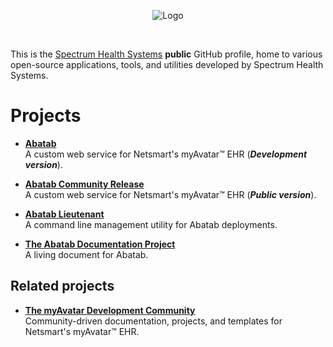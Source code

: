 <!-- u240304 -->

<div align="center">

![Logo](https://github.com/spectrum-health-systems/.github-private/blob/main/Profile/Resources/SHS_4C_logo.png)

<br>

</div>

This is the [Spectrum Health Systems](https://www.spectrumhealthsystems.org/) **public** GitHub profile, home to various open-source applications, tools, and utilities developed by Spectrum Health Systems.

# Projects

* [**Abatab**](https://github.com/spectrum-health-systems/Abatab)  
A custom web service for Netsmart's myAvatar™ EHR (***Development version***).

* [**Abatab Community Release**](https://github.com/spectrum-health-systems/Abatab-Community-Release)  
A custom web service for Netsmart's myAvatar™ EHR (***Public version***).

* [**Abatab Lieutenant**](https://github.com/spectrum-health-systems/AbatabLieutenant)  
A command line management utility for Abatab deployments.

* [**The Abatab Documentation Project**](https://github.com/spectrum-health-systems/Abatab-Documentation-Project)  
A living document for Abatab.

## Related projects

* [**The myAvatar Development Community**](https://github.com/myAvatar-Development-Community)  
Community-driven documentation, projects, and templates for Netsmart's myAvatar™ EHR.
